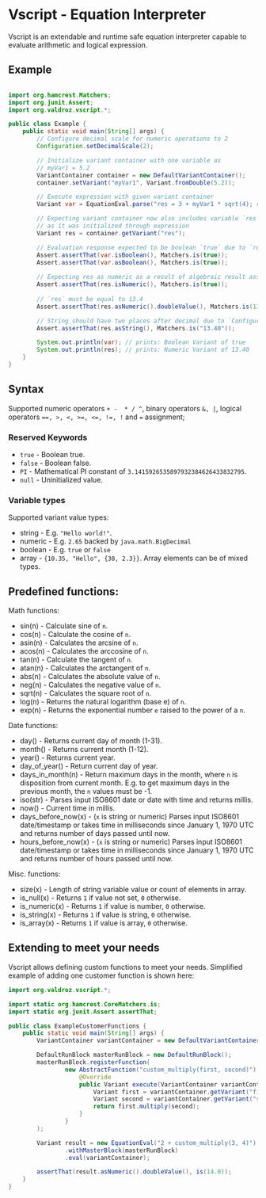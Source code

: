 # Vscript - Equation Interpreter 

Vscript is an extendable and runtime safe equation interpreter capable to evaluate arithmetic 
and logical expression.


## Example

```java

import org.hamcrest.Matchers;
import org.junit.Assert;
import org.valdroz.vscript.*;

public class Example {
    public static void main(String[] args) {
        // Configure decimal scale for numeric operations to 2 
        Configuration.setDecimalScale(2);

        // Initialize variant container with one variable as
        // myVar1 = 5.2
        VariantContainer container = new DefaultVariantContainer();
        container.setVariant("myVar1", Variant.fromDouble(5.2));

        // Execute expression with given variant container 
        Variant var = EquationEval.parse("res = 3 + myVar1 * sqrt(4); res == 13.4").execute(container);

        // Expecting variant container now also includes variable `res`
        // as it was initialized through expression 
        Variant res = container.getVariant("res");

        // Evaluation response expected to be boolean `true` due to `res == 13.4`
        Assert.assertThat(var.isBoolean(), Matchers.is(true));
        Assert.assertThat(var.asBoolean(), Matchers.is(true));
    
        // Expecting res as numeric as a result of algebraic result assignment
        Assert.assertThat(res.isNumeric(), Matchers.is(true));
        
        // `res` must be equal to 13.4
        Assert.assertThat(res.asNumeric().doubleValue(), Matchers.is(13.4));

        // String should have two places after decimal due to `Configuration.setDecimalScale(2)`
        Assert.assertThat(res.asString(), Matchers.is("13.40"));

        System.out.println(var); // prints: Boolean Variant of true
        System.out.println(res); // prints: Numeric Variant of 13.40
    }
}

```



## Syntax

Supported numeric operators `+ -  * / ^`, binary operators
 `&, |`, logical operators ` ==, >, <, >=, <=, !=, ! ` and `=` assignment;


### Reserved Keywords

- `true`        - Boolean true.
- `false`       - Boolean false.
- `PI`			- Mathematical PI constant of `3.1415926535897932384626433832795`.
- `null`		- Uninitialized value.


### Variable types

Supported variant value types:

- string - E.g. `"Hello world!"`.
- numeric - E.g. `2.65` backed by `java.math.BigDecimal`
- boolean - E.g. `true` or `false`
- array - `{10.35, "Hello", {30, 2.3}}`. Array elements can be of mixed types.

## Predefined functions:

Math functions:
- sin(n)				- Calculate sine of `n`.
- cos(n)				- Calculate the cosine of `n`.
- asin(n)				- Calculates the arcsine of `n`.
- acos(n)				- Calculates the arccosine of `n`.
- tan(n)				- Calculate the tangent of `n`.
- atan(n)				- Calculates the arctangent of `n`.
- abs(n)				- Calculates the absolute value of `n`.
- neg(n)				- Calculates the negative value of `n`.
- sqrt(n)				- Calculates the square root of `n`.
- log(n)				- Returns the natural logarithm (base e) of `n`.
- exp(n)				- Returns the exponential number `e` raised to the power of a `n`.

Date functions:
- day()				- Returns current day of month (1-31).
- month()			- Returns current month (1-12).
- year()			- Returns current year.
- day_of_year()		- Return current day of year.
- days_in_month(n)	- Return maximum days in the month, where `n` is disposition from current month.
					E.g. to get maximum days in the previous month, the `n` values must be -1.
- iso(str)          - Parses input ISO8601 date or date with time and returns millis.
- now()             - Current time in millis.
- days_before_now(x) - (`x` is string or numeric) Parses input ISO8601 date/timestamp or takes time in milliseconds since January 1, 1970 UTC and returns number of days passed until now. 					
- hours_before_now(x) - (`x` is string or numeric) Parses input ISO8601 date/timestamp or takes time in milliseconds since January 1, 1970 UTC and returns number of hours passed until now.

Misc. functions:
- size(x)			- Length of string variable value or count of elements in array.
- is_null(x)		- Returns `1` if value not set, `0` otherwise.
- is_numeric(x)		- Returns `1` if value is number, `0` otherwise.
- is_string(x)		- Returns `1` if value is string, `0` otherwise.
- is_array(x)		- Returns `1` if value is array, `0` otherwise.

## Extending to meet your needs

Vscript allows defining custom functions to meet your needs.
Simplified example of adding one customer function is shown here:    

```java
import org.valdroz.vscript.*;

import static org.hamcrest.CoreMatchers.is;
import static org.junit.Assert.assertThat;

public class ExampleCustomerFunctions {
    public static void main(String[] args) {
        VariantContainer variantContainer = new DefaultVariantContainer();

        DefaultRunBlock masterRunBlock = new DefaultRunBlock();
        masterRunBlock.registerFunction(
                new AbstractFunction("custom_multiply(first, second)") {
                    @Override
                    public Variant execute(VariantContainer variantContainer) {
                        Variant first = variantContainer.getVariant("first");
                        Variant second = variantContainer.getVariant("second");
                        return first.multiply(second);
                    }
                }
        );

        Variant result = new EquationEval("2 + custom_multiply(3, 4)")
                .withMasterBlock(masterRunBlock)
                .eval(variantContainer);

        assertThat(result.asNumeric().doubleValue(), is(14.0));
    }
}

```